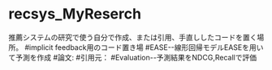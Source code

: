 # recsys_MyReserch
推薦システムの研究で使う自分で作成、または引用、手直ししたコードを置く場所。
#implicit feedback用のコード置き場
#EASE--線形回帰モデルEASEを用いて予測を作成
#論文:
#引用元：
#Evaluation--予測結果をNDCG,Recallで評価
